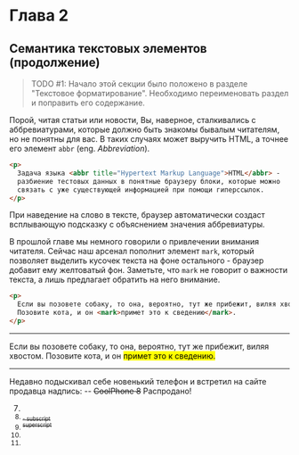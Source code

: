 # Глава 2
## Семантика текстовых элементов (продолжение)
  > TODO #1: Начало этой секции было положено в разделе "Текстовое форматирование". Необходимо переименовать раздел и поправить его содержание.

Порой, читая статьи или новости, Вы, наверное, сталкивались с аббревиатурами, которые должно быть знакомы бывалым читателям, но не понятны для вас. В таких случаях может выручить HTML, а точнее его элемент `abbr` (eng. _Abbreviation_).
```html
<p>
  Задача языка <abbr title="Hypertext Markup Language">HTML</abbr> -
  разбиение тестовых данных в понятные браузеру блоки, которые можно
  связать с уже существующей информацией при помощи гиперссылок.
</p>
```

При наведение на слово в тексте, браузер автоматически создаст всплывающую подсказку с объяснением значения аббревиатуры.


В прошлой главе мы немного говорили о привлечении внимания читателя. Сейчас наш арсенал пополнит элемент `mark`, который позволяет выделить кусочек текста на фоне остального - браузер добавит ему желтоватый фон. Заметьте, что `mark` не говорит о важности текста, а лишь предлагает обратить на него внимание.

```html
<p>
  Если вы позовете собаку, то она, вероятно, тут же прибежит, виляя хвостом.
  Позовите кота, и он <mark>примет это к сведению</mark>.
</p>
```
---

Если вы позовете собаку, то она, вероятно, тут же прибежит, виляя хвостом. Позовите кота, и он <mark>примет это к сведению.</mark>

---

Недавно подыскивал себе новенький телефон и встретил на сайте продавца надпись:
-- <s>CoolPhone 8</s> Распродано!

<s>

7. <small>
8. <sub> - subscript
9. <sup> superscript
10. <time>
11. <a>

